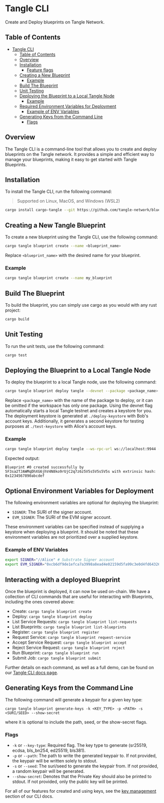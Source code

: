 # Tangle CLI

Create and Deploy blueprints on Tangle Network.

## Table of Contents

- [Tangle CLI](#tangle-cli)
  - [Table of Contents](#table-of-contents)
  - [Overview](#overview)
  - [Installation](#installation)
    - [Feature flags](#feature-flags)
  - [Creating a New Blueprint](#creating-a-new-blueprint)
    - [Example](#example)
  - [Build The Blueprint](#build-the-blueprint)
  - [Unit Testing](#unit-testing)
  - [Deploying the Blueprint to a Local Tangle Node](#deploying-the-blueprint-to-a-local-tangle-node)
    - [Example](#example-1)
  - [Required Environment Variables for Deployment](#required-environment-variables-for-deployment)
    - [Example of ENV Variables](#example-of-env-variables)
  - [Generating Keys from the Command Line](#generating-keys-from-the-command-line)
    - [Flags](#flags)

## Overview

The Tangle CLI is a command-line tool that allows you to create and deploy blueprints on the Tangle network. It
provides a simple and efficient way to manage your blueprints, making it easy to get started with Tangle
Blueprints.

## Installation

To install the Tangle CLI, run the following command:

> Supported on Linux, MacOS, and Windows (WSL2)

```bash
cargo install cargo-tangle --git https://github.com/tangle-network/blueprint --force
```

## Creating a New Tangle Blueprint

To create a new blueprint using the Tangle CLI, use the following command:

```bash
cargo tangle blueprint create --name <blueprint_name>
```

Replace `<blueprint_name>` with the desired name for your blueprint.

### Example

```bash
cargo tangle blueprint create --name my_blueprint
```

## Build The Blueprint

To build the blueprint, you can simply use cargo as you would with any rust project:

```bash
cargo build
```

## Unit Testing

To run the unit tests, use the following command:

```bash
cargo test
```

## Deploying the Blueprint to a Local Tangle Node

To deploy the blueprint to a local Tangle node, use the following command:

```bash
cargo tangle blueprint deploy tangle --devnet --package <package_name>
```

Replace `<package_name>` with the name of the package to deploy, or it can be omitted if the workspace has only one package. Using the devnet flag automatically starts a local Tangle testnet
and creates a keystore for you. The deployment keystore is generated at `./deploy-keystore` with Bob's account keys. Additionally, it generates a second keystore for testing purposes at `./test-keystore` with Alice's account keys.

### Example

```bash
cargo tangle blueprint deploy tangle --ws-rpc-url ws://localhost:9944 --keystore-path ./my-keystore --package my_blueprint
```

Expected output:

```
Blueprint #0 created successfully by 5F3sa2TJAWMqDhXG6jhV4N8ko9rUjC2q7z6z5V5s5V5s5V5s with extrinsic hash: 0x1234567890abcdef
```

## Optional Environment Variables for Deployment

The following environment variables are optional for deploying the blueprint:

- `SIGNER`: The SURI of the signer account.
- `EVM_SIGNER`: The SURI of the EVM signer account.

These environment variables can be specified instead of supplying a keystore when deploying a blueprint. It should be noted that these environment variables are not prioritized over a supplied keystore.

### Example of ENV Variables

```bash
export SIGNER="//Alice" # Substrate Signer account
export EVM_SIGNER="0xcb6df9de1efca7a3998a8ead4e02159d5fa99c3e0d4fd6432667390bb4726854" # EVM signer account
```

## Interacting with a deployed Blueprint

Once the blueprint is deployed, it can now be used on-chain. We have a collection of CLI commands that are useful for interacting with Blueprints, including the ones covered above:

- Create: `cargo tangle blueprint create`
- Deploy: `cargo tangle blueprint deploy`
- List Service Requests: `cargo tangle blueprint list-requests`
- List Blueprints: `cargo tangle blueprint list-blueprints`
- Register: `cargo tangle blueprint register`
- Request Service: `cargo tangle blueprint request-service`
- Accept Service Request: `cargo tangle blueprint accept`
- Reject Service Request: `cargo tangle blueprint reject`
- Run Blueprint: `cargo tangle blueprint run`
- Submit Job: `cargo tangle blueprint submit`

Further details on each command, as well as a full demo, can be found on our [Tangle CLI docs page](https://docs.tangle.tools/developers/cli/tangle).

## Generating Keys from the Command Line

The following command will generate a keypair for a given key type:

```shell
cargo tangle blueprint generate-keys -k <KEY_TYPE> -p <PATH> -s <SURI/SEED> --show-secret
```

where it is optional to include the path, seed, or the show-secret flags.

### Flags

- `-k` or `--key-type`: Required flag. The key type to generate (sr25519, ecdsa, bls_bn254, ed25519, bls381).
- `-p` or `--path`: The path to write the generated keypair to. If not provided, the keypair will be written solely to stdout.
- `-s` or `--seed`: The suri/seed to generate the keypair from. If not provided, a random keypair will be generated.
- `--show-secret`: Denotes that the Private Key should also be printed to stdout. If not provided, only the public key will be printed.

For all of our features for created and using keys, see the [key management](https://docs.tangle.tools/developers/cli/keys) section of our CLI docs.
